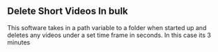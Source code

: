 ## Delete Short Videos In bulk
This software takes in a path variable to a folder when started up and deletes any videos under a set time frame in seconds.  In this case its 3 minutes 
